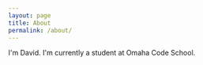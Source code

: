 ```yaml
---
layout: page
title: About
permalink: /about/
---
```


I'm David. I'm currently a student at Omaha Code School.